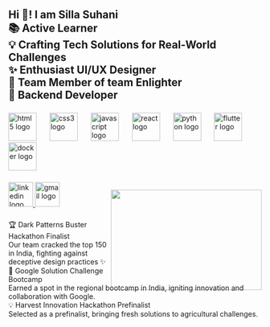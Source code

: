 
 <h2 align="left">Hi 👋! I am Silla Suhani <br>📚 Active Learner <br>💡 Crafting Tech Solutions for Real-World Challenges<br>✨ Enthusiast UI/UX Designer <br>🎲 Team Member of team Enlighter <br>🎯 Backend Developer </h2>

###

<div align="left">
  <img src="https://cdn.jsdelivr.net/gh/devicons/devicon/icons/html5/html5-original.svg" height="56" alt="html5 logo"  />
  <img width="18" />
  <img src="https://cdn.jsdelivr.net/gh/devicons/devicon/icons/css3/css3-original.svg" height="56" alt="css3 logo"  />
  <img width="18" />
  <img src="https://cdn.jsdelivr.net/gh/devicons/devicon/icons/javascript/javascript-original.svg" height="56" alt="javascript logo"  />
  <img width="18" />
  <img src="https://cdn.jsdelivr.net/gh/devicons/devicon/icons/react/react-original.svg" height="56" alt="react logo"  />
  <img width="18" />
  <img src="https://cdn.jsdelivr.net/gh/devicons/devicon/icons/python/python-original.svg" height="56" alt="python logo"  />
  <img width="18" />
  <img src="https://cdn.jsdelivr.net/gh/devicons/devicon/icons/flutter/flutter-original.svg" height="56" alt="flutter logo"  />
  <img width="18" />
  <img src="https://cdn.jsdelivr.net/gh/devicons/devicon/icons/docker/docker-original.svg" height="56" alt="docker logo"  />
</div>

###

<div align="left">
  <a href="https://www.linkedin.com/in/silla-suhani-a90498240" target="_blank">
    <img src="https://img.shields.io/static/v1?message=LinkedIn&logo=linkedin&label=&color=0077B5&logoColor=white&labelColor=&style=for-the-badge" height="49" alt="linkedin logo"  />
  </a>
  <a href="sillasuhani2003@gmail.com" target="_blank">
    <img src="https://img.shields.io/static/v1?message=Gmail&logo=gmail&label=&color=D14836&logoColor=white&labelColor=&style=for-the-badge" height="49" alt="gmail logo"  />
  </a>
  </div>

###

<img align="right" height="200" width="300" style="margin-top: -60px; margin-bottom: -20px;" src="https://cdn.dribbble.com/userupload/8229530/file/original-0c54ddd4f88db8e1ae15367bbf7dd2f0.png?resize=900x" />




###

<p align="left">🏆 Dark Patterns Buster Hackathon Finalist<br>Our team cracked the top 150 in India, fighting against deceptive design practices ✨ <br>
🚀 Google Solution Challenge Bootcamp<br>Earned a spot in the regional bootcamp in India, igniting innovation and collaboration with Google.
<br>💡 Harvest Innovation Hackathon Prefinalist<br> Selected as a prefinalist, bringing fresh solutions to agricultural challenges.</p>

###
